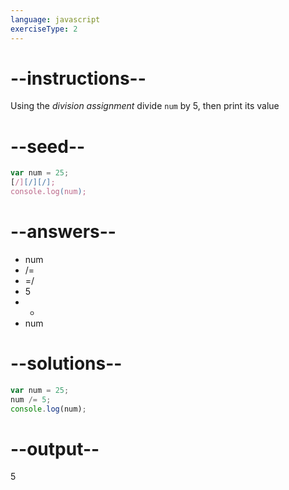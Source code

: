 ```yaml
---
language: javascript
exerciseType: 2
---
```


# --instructions--

Using the *division assignment* divide `num` by 5, then print its value

# --seed--

```javascript
var num = 25;
[/][/][/];
console.log(num);
```

# --answers--

- num 
- /= 
- =/ 
- 5
- - 
- num 

# --solutions--

```javascript
var num = 25;
num /= 5;
console.log(num);
```

# --output--

5
